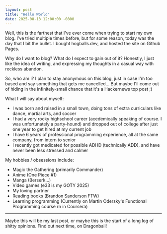 ```yaml
---
layout: post
title: "Hello World"
date: 2025-08-13 12:00:00 -0800
---
```


Well, this is the farthest that I've ever come when trying to start my own blog. I've tried multiple times before, but for some reason, today was the day that I bit the bullet. I bought hogballs.dev, and hosted the site on Github Pages.

Why do I want to blog? What do I expect to gain out of it? Honestly, I just like the idea of writing, and expressing my thoughts in a casual way with reckless abandon.

So, who am I? I plan to stay anonymous on this blog, just in case I'm too based and say something that gets me cancelled... But maybe I'll come out of hiding in the infinitely-small chance that it's a Hackernews top post ;)

What I will say about myself:
- I was born and raised in a small town, doing tons of extra curriculars like dance, martial arts, and soccer
- I had a very rocky highschool career (acedemically speaking of course. I was unfortunately a party-hound) and dropped out of college after just one year to get hired at my current job
- I have 6 years of professional programming experience, all at the same company, from intern to senior
- I recently got medicated for possible ADHD (technically ADD), and have never been less stressed and calmer

My hobbies / obsessions include:
- Magic the Gathering (primarily Commander)
- Anime (One Piece #1)
- Manga (Berserk...)
- Video games (e33 is my GOTY 2025)
- My loving partner
- Reading books (Brandon Sanderson FTW)
- Learning programming (Currently on Martin Odersky's Functional Programming course rn in Coursera)

---

Maybe this will be my last post, or maybe this is the start of a long log of shitty opinions. Find out next time, on Dragonball!

